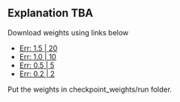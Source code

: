 ## Explanation TBA

Download weights using links below

- [Err: 1.5 | 20](http://your-download-link.com/weights_err_1.5.pth)
- [Err: 1.0 | 10](http://your-download-link.com/weights_err_1.0.pth)
- [Err: 0.5 | 5](http://your-download-link.com/weights_err_0.5.pth)
- [Err: 0.2 | 2](http://your-download-link.com/weights_err_0.2.pth)

Put the weights in checkpoint_weights/run folder.